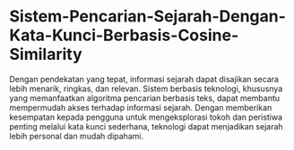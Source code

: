 # Sistem-Pencarian-Sejarah-Dengan-Kata-Kunci-Berbasis-Cosine-Similarity

Dengan pendekatan yang tepat, informasi sejarah dapat disajikan secara lebih
menarik, ringkas, dan relevan. Sistem berbasis teknologi, khususnya yang
memanfaatkan algoritma pencarian berbasis teks, dapat membantu
mempermudah akses terhadap informasi sejarah. Dengan memberikan
kesempatan kepada pengguna untuk mengeksplorasi tokoh dan peristiwa
penting melalui kata kunci sederhana, teknologi dapat menjadikan sejarah
lebih personal dan mudah dipahami.
